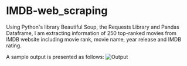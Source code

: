 # IMDB-web_scraping
Using Python's library Beautiful Soup, the Requests Library and Pandas Dataframe, I am extracting information of 250 top-ranked movies from IMDB website including movie rank, movie name, year release and IMDB rating.

A sample output is presented as follows:
![Output](https://user-images.githubusercontent.com/117713421/205559081-c7e8c5cd-9768-401e-9f0c-e1b57de45ac4.JPG)
